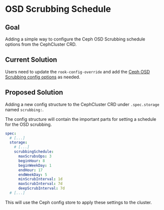 # OSD Scrubbing Schedule

## Goal

Adding a simple way to configure the Ceph OSD Scrubbing schedule options from the CephCluster CRD.

## Current Solution

Users need to update the `rook-config-override` and add the [Ceph OSD Scrubbing config options](https://docs.ceph.com/en/latest/rados/configuration/osd-config-ref/#scrubbing) as needed.

## Proposed Solution

Adding a new config structure to the CephCluster CRD under `.spec.storage` named `scrubbing:`.

The config structure will contain the important parts for setting a schedule for the OSD scrubbing.

```yaml
spec:
  # [...]
  storage:
    # [...]
    scrubbingSchedule:
      maxScrubsOps: 3
      beginHour: 8
      beginWeekDay: 1
      endHour: 17
      endWeekDay: 5
      minScrubInterval: 1d
      maxScrubInterval: 7d
      deepScrubInterval: 7d
  # [...]
```

This will use the Ceph config store to apply these settings to the cluster.
